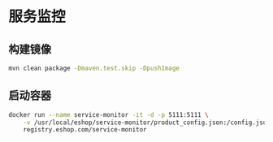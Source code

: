 服务监控
====

构建镜像
------
```bash    
mvn clean package -Dmaven.test.skip -DpushImage
```

启动容器
------

```bash
docker run --name service-monitor -it -d -p 5111:5111 \
    -v /usr/local/eshop/service-monitor/product_config.json:/config.json:ro \
    registry.eshop.com/service-monitor
```